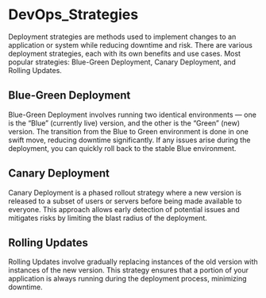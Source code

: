 # DevOps_Strategies
Deployment strategies are methods used to implement changes to an application or system while reducing downtime and risk. There are various deployment strategies, each with its own benefits and use cases. 
Most popular strategies: Blue-Green Deployment, Canary Deployment, and Rolling Updates.
## Blue-Green Deployment
Blue-Green Deployment involves running two identical environments — one is the “Blue” (currently live) version, and the other is the “Green” (new) version. The transition from the Blue to Green environment is done in one swift move, reducing downtime significantly. If any issues arise during the deployment, you can quickly roll back to the stable Blue environment.

## Canary Deployment
Canary Deployment is a phased rollout strategy where a new version is released to a subset of users or servers before being made available to everyone. This approach allows early detection of potential issues and mitigates risks by limiting the blast radius of the deployment.

## Rolling Updates
Rolling Updates involve gradually replacing instances of the old version with instances of the new version. This strategy ensures that a portion of your application is always running during the deployment process, minimizing downtime.

